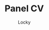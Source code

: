 ---
title: "Panel CV"
github: https://github.com/jekyller/PanelCV
demo: https://jekyller.github.io/PanelCV/
author: Locky
draft: true
ssg:
  - Jekyll
cms:
  - No Cms
---
